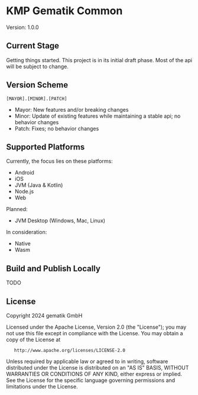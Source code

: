 # KMP Gematik Common

Version: 1.0.0

## Current Stage

Getting things started. This project is in its initial draft phase.
Most of the api will be subject to change.

## Version Scheme

`[MAYOR].[MINOR].[PATCH]`

- Mayor: New features and/or breaking changes
- Minor: Update of existing features while maintaining a stable api; no behavior changes
- Patch: Fixes; no behavior changes

## Supported Platforms

Currently, the focus lies on these platforms:
- Android
- iOS
- JVM (Java & Kotlin)
- Node.js
- Web

Planned:
- JVM Desktop (Windows, Mac, Linux)

In consideration:
- Native
- Wasm

## Build and Publish Locally

TODO

## License

Copyright 2024 gematik GmbH

Licensed under the Apache License, Version 2.0 (the "License");
you may not use this file except in compliance with the License.
You may obtain a copy of the License at

       http://www.apache.org/licenses/LICENSE-2.0

Unless required by applicable law or agreed to in writing, software
distributed under the License is distributed on an "AS IS" BASIS,
WITHOUT WARRANTIES OR CONDITIONS OF ANY KIND, either express or implied.
See the License for the specific language governing permissions and
limitations under the License.